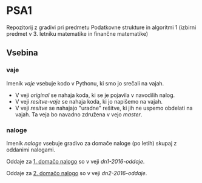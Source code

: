 # PSA1
Repozitorij z gradivi pri predmetu Podatkovne strukture in algoritmi 1 (izbirni predmet v 3. letniku matematike in finančne matematike)

## Vsebina

### vaje

Imenik *vaje* vsebuje kodo v Pythonu, ki smo jo srečali na vajah.

* V veji *original*  se nahaja koda, ki se je pojavila v navodilih nalog.
* V veji *resitve-vaje* se nahaja koda, ki jo napišemo na vajah.
* V veji *resitve* se nahajajo "uradne" rešitve, ki jih ne uspemo obdelati na vajah. Ta veja bo navadno združena v vejo *master*.

### naloge

Imenik *naloge* vsebuje gradivo za domače naloge (po letih) skupaj z oddanimi nalogami.

Oddaje za [1. domačo nalogo](naloge/2016/dn1/) so v veji *dn1-2016-oddaje*.

Oddaje za [2. domačo nalogo](naloge/2016/dn2/) so v veji *dn2-2016-oddaje*.
